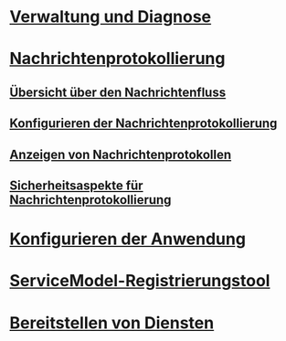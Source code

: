 # [Verwaltung und Diagnose](index.md)
# [Nachrichtenprotokollierung](message-logging.md)
## [Übersicht über den Nachrichtenfluss](message-flow-overview.md)
## [Konfigurieren der Nachrichtenprotokollierung](configuring-message-logging.md)
## [Anzeigen von Nachrichtenprotokollen](viewing-message-logs.md)
## [Sicherheitsaspekte für Nachrichtenprotokollierung](security-concerns-for-message-logging.md)
# [Konfigurieren der Anwendung](configuring-your-application.md)
# [ServiceModel-Registrierungstool](servicemodel-registration-tool.md)
# [Bereitstellen von Diensten](deploying-services.md)
